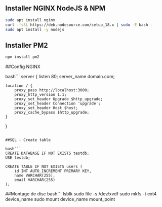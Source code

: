 ## Installer NGINX NodeJS & NPM

```bash
sudo apt install nginx
curl -fsSL https://deb.nodesource.com/setup_18.x | sudo -E bash -
sudo apt install -y nodejs
```

## Installer PM2

```bash
npm install pm2
```

##Config NGINX

bash```
server {
    listen 80;
    server_name domain.com;

    location / {
        proxy_pass http://localhost:3000;
        proxy_http_version 1.1;
        proxy_set_header Upgrade $http_upgrade;
        proxy_set_header Connection 'upgrade';
        proxy_set_header Host $host;
        proxy_cache_bypass $http_upgrade;
    }
}
```

##SQL - Create table

bash```
CREATE DATABASE IF NOT EXISTS testdb;
USE testdb;

CREATE TABLE IF NOT EXISTS users (
    id INT AUTO_INCREMENT PRIMARY KEY,
    name VARCHAR(255),
    email VARCHAR(255)
);
```
##Montage de disc
bash```
lsblk
sudo file -s /dev/xvdf
sudo mkfs -t ext4 device_name
sudo mount device_name mount_point
```

